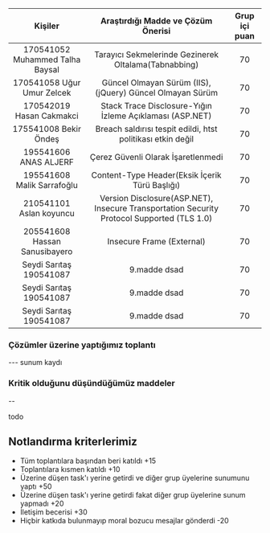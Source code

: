 

| Kişiler  | Araştırdığı Madde ve Çözüm Önerisi  | Grup içi puan |
| :-----: | :---: | :---: |
| 170541052 Muhammed Talha Baysal    | Tarayıcı Sekmelerinde Gezinerek Oltalama(Tabnabbing) | 70 |
| 170541058 Uğur Umur Zelcek   | Güncel Olmayan Sürüm  (IIS), (jQuery) Güncel Olmayan Sürüm | 70 |
| 170542019 Hasan Cakmakci   | Stack Trace Disclosure-Yığın İzleme Açıklaması (ASP.NET) | 70 |
| 175541008 Bekir Öndeş    | Breach saldırısı tespit edildi, htst politikası etkin değil | 70 |
| 195541606 ANAS ALJERF | Çerez Güvenli Olarak İşaretlenmedi | 70 |
| 195541608  Malik Sarrafoğlu   | Content-Type Header(Eksik İçerik Türü Başlığı)  | 70 |
| 210541101 Aslan koyuncu     | Version Disclosure(ASP.NET), Insecure Transportation Security Protocol Supported (TLS 1.0) | 70 |
| 205541608 Hassan Sanusibayero    | Insecure Frame (External) | 70 |
| Seydi Sarıtaş 190541087  | 9.madde dsad | 70 |
| Seydi Sarıtaş 190541087  | 9.madde dsad | 70 |
| Seydi Sarıtaş 190541087  | 9.madde dsad | 70 |

### Çözümler üzerine yaptığımız toplantı 
--- sunum kaydı

### Kritik olduğunu düşündüğümüz maddeler 

--

todo

## Notlandırma kriterlerimiz

- Tüm toplantılara başından beri katıldı +15
- Toplantılara kısmen katıldı +10
- Üzerine düşen task'ı yerine getirdi ve diğer grup üyelerine sunumunu yaptı +50
- Üzerine düşen task'ı yerine getirdi fakat diğer grup üyelerine sunum yapmadı +20
- İletişim becerisi +30
- Hiçbir katkıda bulunmayıp moral bozucu mesajlar gönderdi -20


